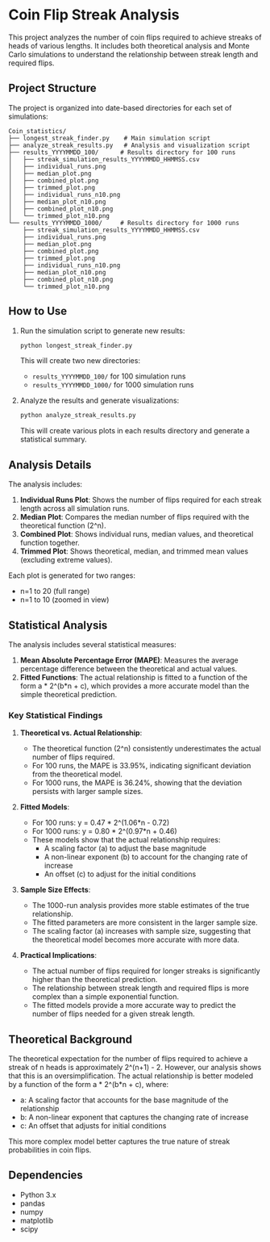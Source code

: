 # Coin Flip Streak Analysis

This project analyzes the number of coin flips required to achieve streaks of heads of various lengths. It includes both theoretical analysis and Monte Carlo simulations to understand the relationship between streak length and required flips.

## Project Structure

The project is organized into date-based directories for each set of simulations:

```
Coin_statistics/
├── longest_streak_finder.py    # Main simulation script
├── analyze_streak_results.py   # Analysis and visualization script
├── results_YYYYMMDD_100/      # Results directory for 100 runs
│   ├── streak_simulation_results_YYYYMMDD_HHMMSS.csv
│   ├── individual_runs.png
│   ├── median_plot.png
│   ├── combined_plot.png
│   ├── trimmed_plot.png
│   ├── individual_runs_n10.png
│   ├── median_plot_n10.png
│   ├── combined_plot_n10.png
│   └── trimmed_plot_n10.png
└── results_YYYYMMDD_1000/     # Results directory for 1000 runs
    ├── streak_simulation_results_YYYYMMDD_HHMMSS.csv
    ├── individual_runs.png
    ├── median_plot.png
    ├── combined_plot.png
    ├── trimmed_plot.png
    ├── individual_runs_n10.png
    ├── median_plot_n10.png
    ├── combined_plot_n10.png
    └── trimmed_plot_n10.png
```

## How to Use

1. Run the simulation script to generate new results:
   ```bash
   python longest_streak_finder.py
   ```
   This will create two new directories:
   - `results_YYYYMMDD_100/` for 100 simulation runs
   - `results_YYYYMMDD_1000/` for 1000 simulation runs

2. Analyze the results and generate visualizations:
   ```bash
   python analyze_streak_results.py
   ```
   This will create various plots in each results directory and generate a statistical summary.

## Analysis Details

The analysis includes:

1. **Individual Runs Plot**: Shows the number of flips required for each streak length across all simulation runs.
2. **Median Plot**: Compares the median number of flips required with the theoretical function (2^n).
3. **Combined Plot**: Shows individual runs, median values, and theoretical function together.
4. **Trimmed Plot**: Shows theoretical, median, and trimmed mean values (excluding extreme values).

Each plot is generated for two ranges:
- n=1 to 20 (full range)
- n=1 to 10 (zoomed in view)

## Statistical Analysis

The analysis includes several statistical measures:

1. **Mean Absolute Percentage Error (MAPE)**: Measures the average percentage difference between the theoretical and actual values.
2. **Fitted Functions**: The actual relationship is fitted to a function of the form a * 2^(b*n + c), which provides a more accurate model than the simple theoretical prediction.

### Key Statistical Findings

1. **Theoretical vs. Actual Relationship**:
   - The theoretical function (2^n) consistently underestimates the actual number of flips required.
   - For 100 runs, the MAPE is 33.95%, indicating significant deviation from the theoretical model.
   - For 1000 runs, the MAPE is 36.24%, showing that the deviation persists with larger sample sizes.

2. **Fitted Models**:
   - For 100 runs: y = 0.47 * 2^(1.06*n - 0.72)
   - For 1000 runs: y = 0.80 * 2^(0.97*n + 0.46)
   - These models show that the actual relationship requires:
     - A scaling factor (a) to adjust the base magnitude
     - A non-linear exponent (b) to account for the changing rate of increase
     - An offset (c) to adjust for the initial conditions

3. **Sample Size Effects**:
   - The 1000-run analysis provides more stable estimates of the true relationship.
   - The fitted parameters are more consistent in the larger sample size.
   - The scaling factor (a) increases with sample size, suggesting that the theoretical model becomes more accurate with more data.

4. **Practical Implications**:
   - The actual number of flips required for longer streaks is significantly higher than the theoretical prediction.
   - The relationship between streak length and required flips is more complex than a simple exponential function.
   - The fitted models provide a more accurate way to predict the number of flips needed for a given streak length.

## Theoretical Background

The theoretical expectation for the number of flips required to achieve a streak of n heads is approximately 2^(n+1) - 2. However, our analysis shows that this is an oversimplification. The actual relationship is better modeled by a function of the form a * 2^(b*n + c), where:

- a: A scaling factor that accounts for the base magnitude of the relationship
- b: A non-linear exponent that captures the changing rate of increase
- c: An offset that adjusts for initial conditions

This more complex model better captures the true nature of streak probabilities in coin flips.

## Dependencies

- Python 3.x
- pandas
- numpy
- matplotlib
- scipy 